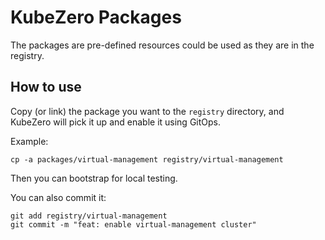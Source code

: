 # KubeZero Packages

The packages are pre-defined resources could be used as they are in the registry.

## How to use

Copy (or link) the package you want to the `registry` directory, and KubeZero will pick it up and enable it using GitOps.

Example:

```shell
cp -a packages/virtual-management registry/virtual-management
```

Then you can bootstrap for local testing.

You can also commit it:

```shell
git add registry/virtual-management
git commit -m "feat: enable virtual-management cluster"
```
